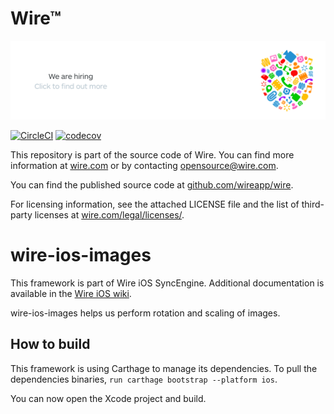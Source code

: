 # Wire™

[![Wire logo](https://github.com/wireapp/wire/blob/master/assets/header-small.png?raw=true)](https://wire.com/jobs/)


[![CircleCI](https://circleci.com/gh/wireapp/wire-ios-images.svg?style=shield)](https://circleci.com/gh/wireapp/wire-ios-images) [![codecov](https://codecov.io/gh/wireapp/wire-ios-images/branch/develop/graph/badge.svg)](https://codecov.io/gh/wireapp/wire-ios-images)

This repository is part of the source code of Wire. You can find more information at [wire.com](https://wire.com) or by contacting opensource@wire.com.

You can find the published source code at [github.com/wireapp/wire](https://github.com/wireapp/wire).

For licensing information, see the attached LICENSE file and the list of third-party licenses at [wire.com/legal/licenses/](https://wire.com/legal/licenses/).

# wire-ios-images

This framework is part of Wire iOS SyncEngine. Additional documentation is available in the [Wire iOS wiki](https://github.com/wireapp/wire-ios/wiki).

wire-ios-images helps us perform rotation and scaling of images.

## How to build

This framework is using Carthage to manage its dependencies. To pull the dependencies binaries, `run carthage bootstrap --platform ios`.

You can now open the Xcode project and build.
